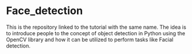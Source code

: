 # Face_detection
This is the repository linked to the tutorial with the same name. The idea is to introduce people to the concept of object detection in Python using the OpenCV library and how it can be utilized to perform tasks like Facial detection.
